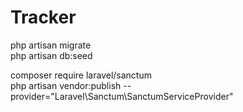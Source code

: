# Tracker

php artisan migrate  
php artisan db:seed  

composer require laravel/sanctum  
php artisan vendor:publish --provider="Laravel\Sanctum\SanctumServiceProvider"  